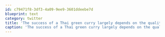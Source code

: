 ```yaml
---
id: c79471f8-3df3-4a09-9ee9-3601ddeebe7d
blueprint: text
category: twitter
title: 'The success of a Thai green curry largely depends on the quality of coconut milk used.'
caption: 'The success of a Thai green curry largely depends on the quality of coconut milk used.'
---
```

